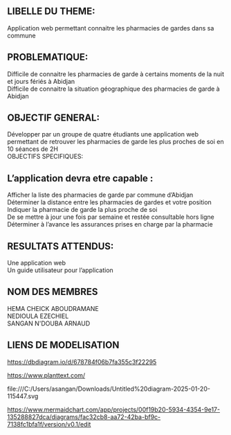 ## LIBELLE DU THEME:

Application web permettant connaitre les pharmacies de gardes dans sa commune
## PROBLEMATIQUE:

Difficile de connaitre les pharmacies de garde à certains moments de la nuit et jours fériés à Abidjan <br/>
Difficile de connaitre la situation géographique des pharmacies de garde à Abidjan

## OBJECTIF GENERAL:

Développer par un groupe de quatre étudiants une application web permettant de retrouver les pharmacies de garde les plus proches de soi en 10 séances de 2H <br/>
OBJECTIFS SPECIFIQUES:

## L’application devra etre capable :

Afficher la liste des pharmacies de garde par commune d’Abidjan <br/>
Déterminer la distance entre les pharmacies de gardes et votre position <br/>
Indiquer la pharmacie de garde la plus proche de soi <br/>
De se mettre à jour une fois par semaine et restée consultable hors ligne <br/>
Déterminer à l’avance les assurances prises en charge par la pharmacie

## RESULTATS ATTENDUS:

Une application web <br/>
Un guide utilisateur pour l’application


## NOM DES MEMBRES

HEMA CHEICK ABOUDRAMANE <br/>
NEDIOULA EZECHIEL <br/>
SANGAN N'DOUBA ARNAUD
## LIENS DE MODELISATION
https://dbdiagram.io/d/678784f06b7fa355c3f22295

https://www.planttext.com/


file:///C:/Users/asangan/Downloads/Untitled%20diagram-2025-01-20-115447.svg


https://www.mermaidchart.com/app/projects/00f19b20-5934-4354-9e17-135288827dca/diagrams/fac32cb8-aa72-42ba-bf9c-7138fc1bfa1f/version/v0.1/edit





